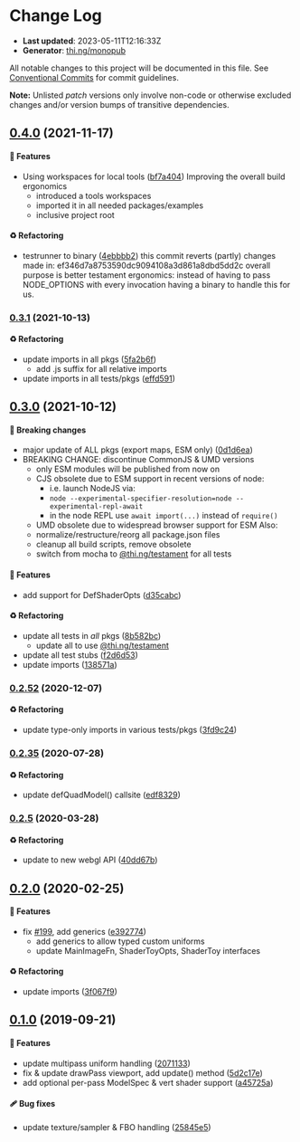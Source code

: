 # Change Log

- **Last updated**: 2023-05-11T12:16:33Z
- **Generator**: [thi.ng/monopub](https://thi.ng/monopub)

All notable changes to this project will be documented in this file.
See [Conventional Commits](https://conventionalcommits.org/) for commit guidelines.

**Note:** Unlisted _patch_ versions only involve non-code or otherwise excluded changes
and/or version bumps of transitive dependencies.

## [0.4.0](https://github.com/thi-ng/umbrella/tree/@thi.ng/webgl-shadertoy@0.4.0) (2021-11-17)

#### 🚀 Features

- Using workspaces for local tools ([bf7a404](https://github.com/thi-ng/umbrella/commit/bf7a404))
  Improving the overall build ergonomics
  - introduced a tools workspaces
  - imported it in all needed packages/examples
  - inclusive project root

#### ♻️ Refactoring

- testrunner to binary ([4ebbbb2](https://github.com/thi-ng/umbrella/commit/4ebbbb2))
  this commit reverts (partly) changes made in:
  ef346d7a8753590dc9094108a3d861a8dbd5dd2c
  overall purpose is better testament ergonomics:
  instead of having to pass NODE_OPTIONS with every invocation
  having a binary to handle this for us.

### [0.3.1](https://github.com/thi-ng/umbrella/tree/@thi.ng/webgl-shadertoy@0.3.1) (2021-10-13)

#### ♻️ Refactoring

- update imports in all pkgs ([5fa2b6f](https://github.com/thi-ng/umbrella/commit/5fa2b6f))
  - add .js suffix for all relative imports
- update imports in all tests/pkgs ([effd591](https://github.com/thi-ng/umbrella/commit/effd591))

## [0.3.0](https://github.com/thi-ng/umbrella/tree/@thi.ng/webgl-shadertoy@0.3.0) (2021-10-12)

#### 🛑 Breaking changes

- major update of ALL pkgs (export maps, ESM only) ([0d1d6ea](https://github.com/thi-ng/umbrella/commit/0d1d6ea))
- BREAKING CHANGE: discontinue CommonJS & UMD versions
  - only ESM modules will be published from now on
  - CJS obsolete due to ESM support in recent versions of node:
    - i.e. launch NodeJS via:
    - `node --experimental-specifier-resolution=node --experimental-repl-await`
    - in the node REPL use `await import(...)` instead of `require()`
  - UMD obsolete due to widespread browser support for ESM
  Also:
  - normalize/restructure/reorg all package.json files
  - cleanup all build scripts, remove obsolete
  - switch from mocha to [@thi.ng/testament](https://github.com/thi-ng/umbrella/tree/main/packages/testament) for all tests

#### 🚀 Features

- add support for DefShaderOpts ([d35cabc](https://github.com/thi-ng/umbrella/commit/d35cabc))

#### ♻️ Refactoring

- update all tests in _all_ pkgs ([8b582bc](https://github.com/thi-ng/umbrella/commit/8b582bc))
  - update all to use [@thi.ng/testament](https://github.com/thi-ng/umbrella/tree/main/packages/testament)
- update all test stubs ([f2d6d53](https://github.com/thi-ng/umbrella/commit/f2d6d53))
- update imports ([138571a](https://github.com/thi-ng/umbrella/commit/138571a))

### [0.2.52](https://github.com/thi-ng/umbrella/tree/@thi.ng/webgl-shadertoy@0.2.52) (2020-12-07)

#### ♻️ Refactoring

- update type-only imports in various tests/pkgs ([3fd9c24](https://github.com/thi-ng/umbrella/commit/3fd9c24))

### [0.2.35](https://github.com/thi-ng/umbrella/tree/@thi.ng/webgl-shadertoy@0.2.35) (2020-07-28)

#### ♻️ Refactoring

- update defQuadModel() callsite ([edf8329](https://github.com/thi-ng/umbrella/commit/edf8329))

### [0.2.5](https://github.com/thi-ng/umbrella/tree/@thi.ng/webgl-shadertoy@0.2.5) (2020-03-28)

#### ♻️ Refactoring

- update to new webgl API ([40dd67b](https://github.com/thi-ng/umbrella/commit/40dd67b))

## [0.2.0](https://github.com/thi-ng/umbrella/tree/@thi.ng/webgl-shadertoy@0.2.0) (2020-02-25)

#### 🚀 Features

- fix [#199](https://github.com/thi-ng/umbrella/issues/199), add generics ([e392774](https://github.com/thi-ng/umbrella/commit/e392774))
  - add generics to allow typed custom uniforms
  - update MainImageFn, ShaderToyOpts, ShaderToy interfaces

#### ♻️ Refactoring

- update imports ([3f067f9](https://github.com/thi-ng/umbrella/commit/3f067f9))

## [0.1.0](https://github.com/thi-ng/umbrella/tree/@thi.ng/webgl-shadertoy@0.1.0) (2019-09-21)

#### 🚀 Features

- update multipass uniform handling ([2071133](https://github.com/thi-ng/umbrella/commit/2071133))
- fix & update drawPass viewport, add update() method ([5d2c17e](https://github.com/thi-ng/umbrella/commit/5d2c17e))
- add optional per-pass ModelSpec & vert shader support ([a45725a](https://github.com/thi-ng/umbrella/commit/a45725a))

#### 🩹 Bug fixes

- update texture/sampler & FBO handling ([25845e5](https://github.com/thi-ng/umbrella/commit/25845e5))
